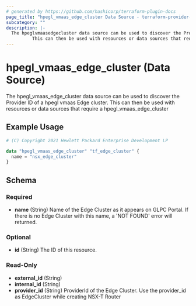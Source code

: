 ```yaml
---
# generated by https://github.com/hashicorp/terraform-plugin-docs
page_title: "hpegl_vmaas_edge_cluster Data Source - terraform-provider-hpegl"
subcategory: ""
description: |-
  The hpeglvmaasedgecluster data source can be used to discover the Provider ID of a hpegl vmaas Edge cluster.
          This can then be used with resources or data sources that require a hpeglvmaasedgecluster
---
```


# hpegl_vmaas_edge_cluster (Data Source)

The hpegl_vmaas_edge_cluster data source can be used to discover the Provider ID of a hpegl vmaas Edge cluster.
		This can then be used with resources or data sources that require a hpegl_vmaas_edge_cluster

## Example Usage

```terraform
# (C) Copyright 2021 Hewlett Packard Enterprise Development LP

data "hpegl_vmaas_edge_cluster" "tf_edge_cluster" {
  name = "nsx_edge_cluster"
}
```

<!-- schema generated by tfplugindocs -->
## Schema

### Required

- **name** (String) Name of the Edge Cluster as it appears on GLPC Portal. If there is no Edge Cluster with this name, a 'NOT FOUND' error will returned.

### Optional

- **id** (String) The ID of this resource.

### Read-Only

- **external_id** (String)
- **internal_id** (String)
- **provider_id** (String) ProviderId of the Edge Cluster. Use the provider_id as EdgeCluster while creating NSX-T Router


